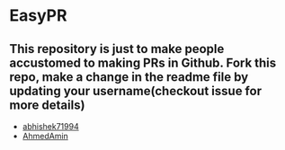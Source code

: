 # EasyPR


This repository is just to make people accustomed to making PRs in Github. Fork this repo, make a change in the readme file by
updating your username(checkout issue for more details)
-------------------------------------------------------------------------------------------------------------------------------------

* [abhishek71994](https://github.com/abhishek71994)
* [AhmedAmin](https://github.com/AhmedRedaAmin)
